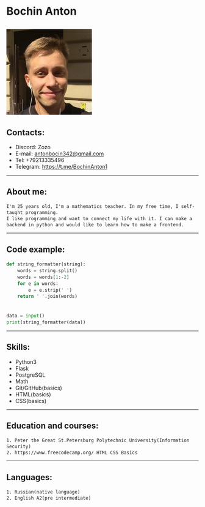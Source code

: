 # Bochin Anton
![my_photo](./my_photo.jpg)
---
## Contacts:
  + Discord: Zozo
  + E-mail: antonbocin342@gmail.com
  + Tel: +79213335496
  + Telegram: https://t.me/BochinAnton1
---
## About me:
    I'm 25 years old, I'm a mathematics teacher. In my free time, I self-taught programming.
    I like programming and want to connect my life with it. I can make a backend in python and would like to learn how to make a frontend.
---
## Code example:
```python
def string_formatter(string):
    words = string.split()
    words = words[1:-2]
    for e in words:
        e = e.strip(' ')
    return ' '.join(words)


data = input()
print(string_formatter(data))
```
---
## Skills:
+ Python3
+ Flask
+ PostgreSQL
+ Math
+ Git/GitHub(basics)
+ HTML(basics)
+ CSS(basics)
---
## Education and courses:
    1. Peter the Great St.Petersburg Polytechnic University(Information Security)
    2. https://www.freecodecamp.org/ HTML CSS Basics
---
## Languages:
    1. Russian(native language)
    2. English A2(pre intermediate)